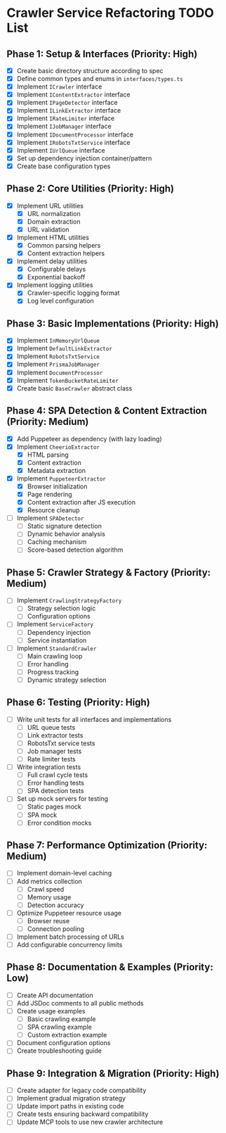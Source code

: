 # Crawler Service Refactoring TODO List

## Phase 1: Setup & Interfaces (Priority: High)

- [x] Create basic directory structure according to spec
- [x] Define common types and enums in `interfaces/types.ts`
- [x] Implement `ICrawler` interface
- [x] Implement `IContentExtractor` interface 
- [x] Implement `IPageDetector` interface
- [x] Implement `ILinkExtractor` interface
- [x] Implement `IRateLimiter` interface
- [x] Implement `IJobManager` interface
- [x] Implement `IDocumentProcessor` interface
- [x] Implement `IRobotsTxtService` interface
- [x] Implement `IUrlQueue` interface
- [x] Set up dependency injection container/pattern
- [x] Create base configuration types

## Phase 2: Core Utilities (Priority: High)

- [x] Implement URL utilities
  - [x] URL normalization
  - [x] Domain extraction
  - [x] URL validation
- [x] Implement HTML utilities
  - [x] Common parsing helpers
  - [x] Content extraction helpers
- [x] Implement delay utilities
  - [x] Configurable delays
  - [x] Exponential backoff
- [x] Implement logging utilities
  - [x] Crawler-specific logging format
  - [x] Log level configuration

## Phase 3: Basic Implementations (Priority: High)

- [x] Implement `InMemoryUrlQueue`
- [x] Implement `DefaultLinkExtractor`
- [x] Implement `RobotsTxtService`
- [x] Implement `PrismaJobManager`
- [x] Implement `DocumentProcessor`
- [x] Implement `TokenBucketRateLimiter`
- [x] Create basic `BaseCrawler` abstract class

## Phase 4: SPA Detection & Content Extraction (Priority: Medium)

- [x] Add Puppeteer as dependency (with lazy loading)
- [x] Implement `CheerioExtractor`
  - [x] HTML parsing
  - [x] Content extraction
  - [x] Metadata extraction
- [x] Implement `PuppeteerExtractor`
  - [x] Browser initialization
  - [x] Page rendering
  - [x] Content extraction after JS execution
  - [x] Resource cleanup
- [ ] Implement `SPADetector`
  - [ ] Static signature detection
  - [ ] Dynamic behavior analysis
  - [ ] Caching mechanism
  - [ ] Score-based detection algorithm

## Phase 5: Crawler Strategy & Factory (Priority: Medium)

- [ ] Implement `CrawlingStrategyFactory`
  - [ ] Strategy selection logic
  - [ ] Configuration options
- [ ] Implement `ServiceFactory`
  - [ ] Dependency injection
  - [ ] Service instantiation
- [ ] Implement `StandardCrawler`
  - [ ] Main crawling loop
  - [ ] Error handling
  - [ ] Progress tracking
  - [ ] Dynamic strategy selection

## Phase 6: Testing (Priority: High)

- [ ] Write unit tests for all interfaces and implementations
  - [ ] URL queue tests
  - [ ] Link extractor tests
  - [ ] RobotsTxt service tests
  - [ ] Job manager tests
  - [ ] Rate limiter tests
- [ ] Write integration tests
  - [ ] Full crawl cycle tests
  - [ ] Error handling tests
  - [ ] SPA detection tests
- [ ] Set up mock servers for testing
  - [ ] Static pages mock
  - [ ] SPA mock
  - [ ] Error condition mocks

## Phase 7: Performance Optimization (Priority: Medium)

- [ ] Implement domain-level caching
- [ ] Add metrics collection
  - [ ] Crawl speed
  - [ ] Memory usage
  - [ ] Detection accuracy
- [ ] Optimize Puppeteer resource usage
  - [ ] Browser reuse
  - [ ] Connection pooling
- [ ] Implement batch processing of URLs
- [ ] Add configurable concurrency limits

## Phase 8: Documentation & Examples (Priority: Low)

- [ ] Create API documentation
- [ ] Add JSDoc comments to all public methods
- [ ] Create usage examples
  - [ ] Basic crawling example
  - [ ] SPA crawling example
  - [ ] Custom extraction example
- [ ] Document configuration options
- [ ] Create troubleshooting guide

## Phase 9: Integration & Migration (Priority: High)

- [ ] Create adapter for legacy code compatibility
- [ ] Implement gradual migration strategy
- [ ] Update import paths in existing code
- [ ] Create tests ensuring backward compatibility
- [ ] Update MCP tools to use new crawler architecture
